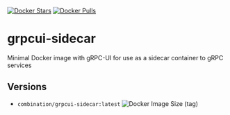 [![Docker Stars](https://img.shields.io/docker/stars/combination/grpcui-sidecar.svg?style=flat-square)](https://hub.docker.com/r/combination/grpcui-sidecar/)
[![Docker Pulls](https://img.shields.io/docker/pulls/combination/grpcui-sidecar.svg?style=flat-square)](https://hub.docker.com/r/combination/grpcui-sidecar/)

# grpcui-sidecar
Minimal Docker image with gRPC-UI for use as a sidecar container to gRPC services

## Versions
* `combination/grpcui-sidecar:latest` ![Docker Image Size (tag)](https://img.shields.io/docker/image-size/combination/grpcui-sidecar/latest)

